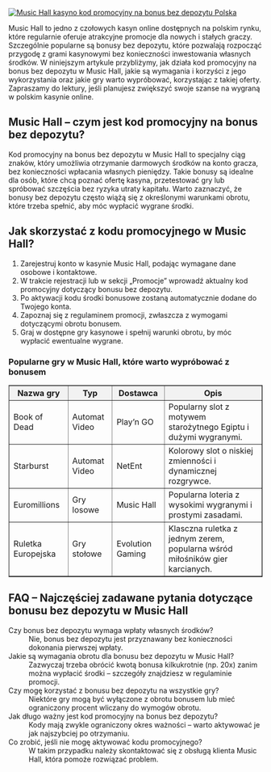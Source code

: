 [![Music Hall kasyno kod promocyjny na bonus bez depozytu Polska](https://123-caf.pages.dev/gitsignup.png)](https://vrmoo.ru/Bt82HjjY)

<div>     <p>Music Hall to jedno z czołowych kasyn online dostępnych na polskim rynku, które regularnie oferuje atrakcyjne promocje dla nowych i stałych graczy. Szczególnie popularne są bonusy bez depozytu, które pozwalają rozpocząć przygodę z grami kasynowymi bez konieczności inwestowania własnych środków. W niniejszym artykule przybliżymy, jak działa kod promocyjny na bonus bez depozytu w Music Hall, jakie są wymagania i korzyści z jego wykorzystania oraz jakie gry warto wypróbować, korzystając z takiej oferty. Zapraszamy do lektury, jeśli planujesz zwiększyć swoje szanse na wygraną w polskim kasynie online. </p>        <h2>Music Hall – czym jest kod promocyjny na bonus bez depozytu?</h2>     <p>Kod promocyjny na bonus bez depozytu w Music Hall to specjalny ciąg znaków, który umożliwia otrzymanie darmowych środków na konto gracza, bez konieczności wpłacania własnych pieniędzy. Takie bonusy są idealne dla osób, które chcą poznać ofertę kasyna, przetestować gry lub spróbować szczęścia bez ryzyka utraty kapitału. Warto zaznaczyć, że bonusy bez depozytu często wiążą się z określonymi warunkami obrotu, które trzeba spełnić, aby móc wypłacić wygrane środki.</p>        <h2>Jak skorzystać z kodu promocyjnego w Music Hall?</h2>     <ol>       <li>Zarejestruj konto w kasynie Music Hall, podając wymagane dane osobowe i kontaktowe.</li>       <li>W trakcie rejestracji lub w sekcji „Promocje” wprowadź aktualny kod promocyjny dotyczący bonusu bez depozytu.</li>       <li>Po aktywacji kodu środki bonusowe zostaną automatycznie dodane do Twojego konta.</li>       <li>Zapoznaj się z regulaminem promocji, zwłaszcza z wymogami dotyczącymi obrotu bonusem.</li>       <li>Graj w dostępne gry kasynowe i spełnij warunki obrotu, by móc wypłacić ewentualne wygrane.</li>     </ol>        <h3>Popularne gry w Music Hall, które warto wypróbować z bonusem</h3>     <table border="1" cellpadding="6" cellspacing="0" style="border-collapse: collapse; width: 100%;">       <thead>         <tr style="background-color: #f2f2f2;">           <th>Nazwa gry</th>           <th>Typ</th>           <th>Dostawca</th>           <th>Opis</th>         </tr>       </thead>       <tbody>         <tr>           <td>Book of Dead</td>           <td>Automat Video</td>           <td>Play’n GO</td>           <td>Popularny slot z motywem starożytnego Egiptu i dużymi wygranymi.</td>         </tr>         <tr>           <td>Starburst</td>           <td>Automat Video</td>           <td>NetEnt</td>           <td>Kolorowy slot o niskiej zmienności i dynamicznej rozgrywce.</td>         </tr>         <tr>           <td>Euromillions</td>           <td>Gry losowe</td>           <td>Music Hall</td>           <td>Popularna loteria z wysokimi wygranymi i prostymi zasadami.</td>         </tr>         <tr>           <td>Ruletka Europejska</td>           <td>Gry stołowe</td>           <td>Evolution Gaming</td>           <td>Klasczna ruletka z jednym zerem, popularna wśród miłośników gier karcianych.</td>         </tr>       </tbody>     </table>        <h2>FAQ – Najczęściej zadawane pytania dotyczące bonusu bez depozytu w Music Hall</h2>     <dl>       <dt>Czy bonus bez depozytu wymaga wpłaty własnych środków?</dt>       <dd>Nie, bonus bez depozytu jest przyznawany bez konieczności dokonania pierwszej wpłaty.</dd>          <dt>Jakie są wymagania obrotu dla bonusu bez depozytu w Music Hall?</dt>       <dd>Zazwyczaj trzeba obrócić kwotą bonusa kilkukrotnie (np. 20x) zanim można wypłacić środki – szczegóły znajdziesz w regulaminie promocji.</dd>          <dt>Czy mogę korzystać z bonusu bez depozytu na wszystkie gry?</dt>       <dd>Niektóre gry mogą być wyłączone z obrotu bonusem lub mieć ograniczony procent wliczany do wymogów obrotu.</dd>          <dt>Jak długo ważny jest kod promocyjny na bonus bez depozytu?</dt>       <dd>Kody mają zwykle ograniczony okres ważności – warto aktywować je jak najszybciej po otrzymaniu.</dd>          <dt>Co zrobić, jeśli nie mogę aktywować kodu promocyjnego?</dt>       <dd>W takim przypadku należy skontaktować się z obsługą klienta Music Hall, która pomoże rozwiązać problem.</dd>     </dl>   </div>